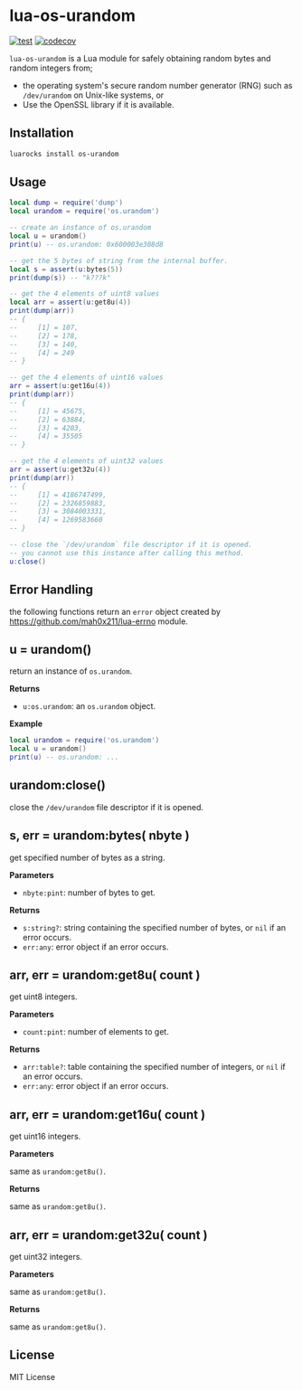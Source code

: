 # lua-os-urandom

[![test](https://github.com/mah0x211/lua-os-urandom/actions/workflows/test.yml/badge.svg)](https://github.com/mah0x211/lua-os-urandom/actions/workflows/test.yml)
[![codecov](https://codecov.io/gh/mah0x211/lua-os-urandom/branch/master/graph/badge.svg)](https://codecov.io/gh/mah0x211/lua-os-urandom)


`lua-os-urandom` is a Lua module for safely obtaining random bytes and random integers from;

- the operating system's secure random number generator (RNG) such as `/dev/urandom` on Unix-like systems, or
- Use the OpenSSL library if it is available.


## Installation

```sh
luarocks install os-urandom
```


## Usage

```lua
local dump = require('dump')
local urandom = require('os.urandom')

-- create an instance of os.urandom
local u = urandom()
print(u) -- os.urandom: 0x600003e308d8

-- get the 5 bytes of string from the internal buffer.
local s = assert(u:bytes(5))
print(dump(s)) -- "k???k"

-- get the 4 elements of uint8 values
local arr = assert(u:get8u(4))
print(dump(arr))
-- {
--     [1] = 107,
--     [2] = 178,
--     [3] = 140,
--     [4] = 249
-- }

-- get the 4 elements of uint16 values
arr = assert(u:get16u(4))
print(dump(arr))
-- {
--     [1] = 45675,
--     [2] = 63884,
--     [3] = 4203,
--     [4] = 35505
-- }

-- get the 4 elements of uint32 values
arr = assert(u:get32u(4))
print(dump(arr))
-- {
--     [1] = 4186747499,
--     [2] = 2326859883,
--     [3] = 3084003331,
--     [4] = 1269583660
-- }

-- close the `/dev/urandom` file descriptor if it is opened.
-- you cannot use this instance after calling this method.
u:close()
```


## Error Handling

the following functions return an `error` object created by https://github.com/mah0x211/lua-errno module.


## u = urandom()

return an instance of `os.urandom`.

**Returns**

- `u:os.urandom`: an `os.urandom` object.

**Example**

```lua
local urandom = require('os.urandom')
local u = urandom()
print(u) -- os.urandom: ...
```

## urandom:close()

close the `/dev/urandom` file descriptor if it is opened.


## s, err = urandom:bytes( nbyte )

get specified number of bytes as a string.

**Parameters**

- `nbyte:pint`: number of bytes to get.

**Returns**

- `s:string?`: string containing the specified number of bytes, or `nil` if an error occurs.
- `err:any`: error object if an error occurs.


## arr, err = urandom:get8u( count )

get uint8 integers.

**Parameters**

- `count:pint`: number of elements to get.

**Returns**

- `arr:table?`: table containing the specified number of integers, or `nil` if an error occurs.
- `err:any`: error object if an error occurs.


## arr, err = urandom:get16u( count )

get uint16 integers.

**Parameters**

same as `urandom:get8u()`.

**Returns**

same as `urandom:get8u()`.


## arr, err = urandom:get32u( count )

get uint32 integers.

**Parameters**

same as `urandom:get8u()`.

**Returns**

same as `urandom:get8u()`.


## License

MIT License
